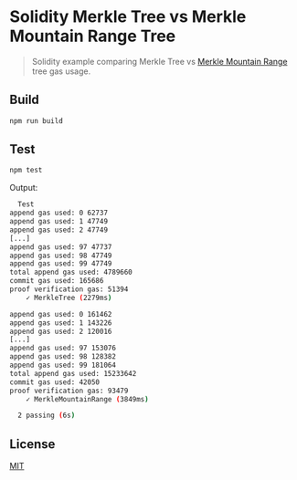 # Solidity Merkle Tree vs Merkle Mountain Range Tree

> Solidity example comparing Merkle Tree vs [Merkle Mountain Range](https://github.com/opentimestamps/opentimestamps-server/blob/ac67218c3d45a93519bea0ec151b1e3629f87bd5/doc/merkle-mountain-range.md) tree gas usage.

## Build

```bash
npm run build
```

## Test

```bash
npm test
```

Output:

```bash
  Test
append gas used: 0 62737
append gas used: 1 47749
append gas used: 2 47749
[...]
append gas used: 97 47737
append gas used: 98 47749
append gas used: 99 47749
total append gas used: 4789660
commit gas used: 165686
proof verification gas: 51394
    ✓ MerkleTree (2279ms)

append gas used: 0 161462
append gas used: 1 143226
append gas used: 2 120016
[...]
append gas used: 97 153076
append gas used: 98 128382
append gas used: 99 181064
total append gas used: 15233642
commit gas used: 42050
proof verification gas: 93479
    ✓ MerkleMountainRange (3849ms)

  2 passing (6s)
```

## License

[MIT](LICENSE)
